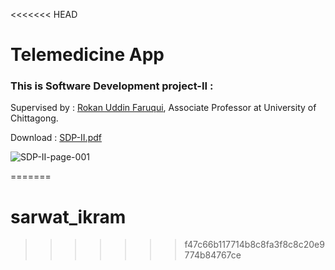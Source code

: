<<<<<<< HEAD
# Telemedicine App
### **This is Software Development project-II** : 
Supervised by :
[Rokan Uddin Faruqui](https://www.facebook.com/rufaruqui),
Associate Professor at University of Chittagong.

Download :
[SDP-II.pdf](https://github.com/Jubair-Ahmed-Junjun/Laravel-E-commerce/files/6613653/SDP-II.pdf)


![SDP-II-page-001](https://user-images.githubusercontent.com/51238714/121128290-fea18500-c84c-11eb-84e1-48626a7851d6.jpg)



=======
# sarwat_ikram
>>>>>>> f47c66b117714b8c8fa3f8c8c20e9774b84767ce
